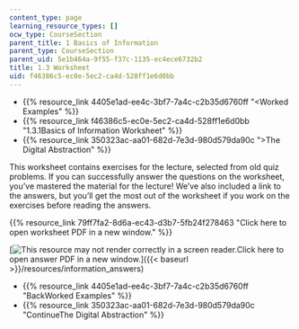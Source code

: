 ```yaml
---
content_type: page
learning_resource_types: []
ocw_type: CourseSection
parent_title: 1 Basics of Information
parent_type: CourseSection
parent_uid: 5e1b464a-9f55-f37c-1135-ec4ece6732b2
title: 1.3 Worksheet
uid: f46386c5-ec0e-5ec2-ca4d-528ff1e6d0bb
---
```


*   {{% resource_link 4405e1ad-ee4c-3bf7-7a4c-c2b35d6760ff "\<Worked Examples" %}}
*   {{% resource_link f46386c5-ec0e-5ec2-ca4d-528ff1e6d0bb "1.3.1Basics of Information Worksheet" %}}
*   {{% resource_link 350323ac-aa01-682d-7e3d-980d579da90c "\>The Digital Abstraction" %}}

This worksheet contains exercises for the lecture, selected from old quiz problems. If you can successfully answer the questions on the worksheet, you’ve mastered the material for the lecture! We’ve also included a link to the answers, but you’ll get the most out of the worksheet if you work on the exercises before reading the answers.

{{% resource_link 79ff7fa2-8d6a-ec43-d3b7-5fb24f278463 "Click here to open worksheet PDF in a new window." %}}

[![This resource may not render correctly in a screen reader.](/images/inacessible.gif)Click here to open answer PDF in a new window.]({{< baseurl >}}/resources/information_answers)

*   {{% resource_link 4405e1ad-ee4c-3bf7-7a4c-c2b35d6760ff "BackWorked Examples" %}}
*   {{% resource_link 350323ac-aa01-682d-7e3d-980d579da90c "ContinueThe Digital Abstraction" %}}